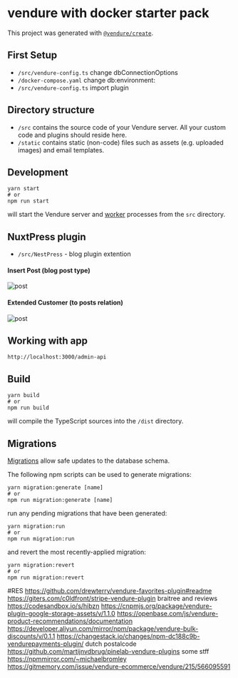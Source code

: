 # vendure with docker starter pack

This project was generated with [`@vendure/create`](https://github.com/vendure-ecommerce/vendure/tree/master/packages/create).

## First Setup

* `/src/vendure-config.ts` change dbConnectionOptions
* `/docker-compose.yaml` change db:environment:
* `/src/vendure-config.ts` import plugin


## Directory structure

* `/src` contains the source code of your Vendure server. All your custom code and plugins should reside here.
* `/static` contains static (non-code) files such as assets (e.g. uploaded images) and email templates.

## Development

```
yarn start
# or
npm run start
```

will start the Vendure server and [worker](https://www.vendure.io/docs/developer-guide/vendure-worker/) processes from
the `src` directory.

## NuxtPress plugin

* `/src/NestPress` - blog plugin extention

#### Insert Post (blog post type)
![post](https://raw.githubusercontent.com/NestPress/vServer/main/static/readme/post.png?raw=true)

#### Extended Customer (to posts relation)
![post](https://raw.githubusercontent.com/NestPress/vServer/main/static/readme/customer.png?raw=true)

## Working with app

`http://localhost:3000/admin-api`

## Build

```
yarn build
# or
npm run build
```

will compile the TypeScript sources into the `/dist` directory.

## Migrations

[Migrations](https://www.vendure.io/docs/developer-guide/migrations/) allow safe updates to the database schema.

The following npm scripts can be used to generate migrations:

```
yarn migration:generate [name]
# or
npm run migration:generate [name]
```

run any pending migrations that have been generated:

```
yarn migration:run
# or
npm run migration:run
```

and revert the most recently-applied migration:

```
yarn migration:revert
# or
npm run migration:revert
```

#RES
https://github.com/drewterry/vendure-favorites-plugin#readme
https://giters.com/c0ldfront/stripe-vendure-plugin
braitree and reviews
https://codesandbox.io/s/hibzn
https://cnpmjs.org/package/vendure-plugin-google-storage-assets/v/1.1.0
https://openbase.com/js/vendure-product-recommendations/documentation
https://developer.aliyun.com/mirror/npm/package/vendure-bulk-discounts/v/0.1.1
https://changestack.io/changes/npm-dc188c9b-vendurepayments-plugin/
dutch postalcode
https://github.com/martijnvdbrug/pinelab-vendure-plugins
some stff
https://npmmirror.com/~michaelbromley
https://gitmemory.com/issue/vendure-ecommerce/vendure/215/566095591
